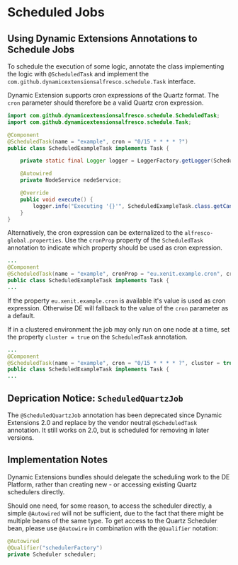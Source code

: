 # Scheduled Jobs

## Using Dynamic Extensions Annotations to Schedule Jobs

To schedule the execution of some logic, annotate the class implementing the logic with `@ScheduledTask` 
and implement the `com.github.dynamicextensionsalfresco.schedule.Task` interface. 

Dynamic Extension supports cron expressions of the Quartz format. The `cron` parameter should therefore be a valid
Quartz cron expression. 

```java
import com.github.dynamicextensionsalfresco.schedule.ScheduledTask;
import com.github.dynamicextensionsalfresco.schedule.Task;

@Component
@ScheduledTask(name = "example", cron = "0/15 * * * * ?")
public class ScheduledExampleTask implements Task {

    private static final Logger logger = LoggerFactory.getLogger(ScheduledExampleTask.class);

    @Autowired
    private NodeService nodeService;

    @Override
    public void execute() {
        logger.info("Executing '{}'", ScheduledExampleTask.class.getCanonicalName());
    }
}
```

Alternatively, the cron expression can be externalized to the `alfresco-global.properties`. Use the `cronProp` property 
of the `ScheduledTask` annotation to indicate which property should be used as cron expression. 


```java
...
@Component
@ScheduledTask(name = "example", cronProp = "eu.xenit.example.cron", cron = "0/15 * * * * ?")
public class ScheduledExampleTask implements Task {
...
```

If the property `eu.xenit.example.cron` is available it's value is used as cron expression. Otherwise DE will 
fallback to the value of the `cron` parameter as a default. 

If in a clustered environment the job may only run on one node at a time, set the property `cluster = true` on the `ScheduledTask` annotation.

```java
...
@Component
@ScheduledTask(name = "example", cron = "0/15 * * * * ?", cluster = true)
public class ScheduledExampleTask implements Task {
...
```

## Deprication Notice: `ScheduledQuartzJob` 
The `@ScheduledQuartzJob` annotation has been deprecated since Dynamic Extensions 2.0 and replace by the 
vendor neutral `@ScheduledTask` annotation. It still works on 2.0, but is scheduled for removing in later versions.

## Implementation Notes

Dynamic Extensions bundles should delegate the scheduling work to the DE Platform, rather than creating new - or 
accessing existing Quartz schedulers directly.

Should one need, for some reason, to access the scheduler directly, a simple `@Autowired` will not be sufficient, 
due to the fact that there might be multiple beans of the same type.
To get access to the Quartz Scheduler bean, please use `@Autowire` in combination with the `@Qualifier` notation:
```java
@Autowired
@Qualifier("schedulerFactory")
private Scheduler scheduler;
``` 